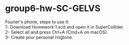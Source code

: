 # group6-hw-SC-GELVS
Fourier's phone, steps to use it:  
1- Download Homework 1.scd and open it in SuperCollider.  
2- Select all and press Ctrl+A (Cmd+A on macOS).  
3- Create your personal ringtone.
